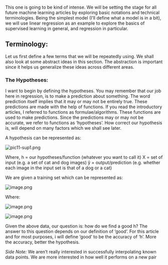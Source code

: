 This one is going to be kind of intense. We will be setting the stage for all future machine learning articles by exploring basic notations and technical terminologies. Being the simplest model (I’ll define what a model is in a bit), we will use linear regression as an example to explore the basics of supervised learning in general, and regression in particular.

## Terminology:

Let us first define a few terms that we will be repeatedly using. We shall also look at some abstract ideas in this section. The abstraction is important since it helps us generalize these ideas across different areas.

### The Hypotheses:

I want to begin by defining the hypotheses. You may remember that our job here in regression, is to make a prediction about something. The word prediction itself implies that it may or may not be entirely true. These predictions are made with the help of functions. If you read the introductory articles, I referred to functions as formulae/algorithms. These functions are used to make predictions. Since the predictions may or may not be accurate, we refer to functions as ‘hypotheses’. How correct our hypothesis is, will depend on many factors which we shall see later.

A hypothesis can be represented as:

![pic11-sup1.png](attachment:65a09820-d769-4919-ad40-df70ffc1d44b:pic11-sup1.png)

Where, h = our hypotheses/function (whatever you want to call it) X = set of input (e.g. a set of cat and dog images) ŷ = output/prediction (e.g. whether each image in the input set is that of a dog or a cat)

We are given a training set which can be represented as:

![image.png](attachment:4a3e0257-ea02-48ac-b282-75cd19ddd85f:image.png)

Where:

![image.png](attachment:e57805b1-6ea6-4b3f-ac71-8d47d9be99f0:image.png)

![image.png](attachment:983fc1b3-43c2-4fe0-af5d-3678972e3306:image.png)

Given the above data, our question is: how do we find a good h? The answer to this question depends on our definition of ‘good’. For this article and for most purposes, i will define ‘good’ to be the accuracy of ‘h’. More the accuracy, better the hypothesis.

_Side Note:_ We aren’t really interested in successfully interpolating known data points. We are more interested in how well it performs on a new pair